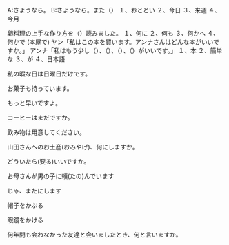 A:さようなら。
B:さようなら。また（）
１、おととい
２、今日
３、来週
４、今月

<!-- (川で)
A:見てください。小さな魚がたくさん（）よ。
B:本当ですね。30匹くらいいますね。
１、およぎます
２、今日
３、来週
４、今月 -->

卵料理の上手な作り方を（）読みました。
１、何に
２、何も
３、何かへ
４、何かで
(本屋で)
ヤン「私はこの本を買います。アンナさんはどんな本がいいですか。」
アンナ「私はもう少し（）、（）、（）、（）がいいです。」
１、本
２、簡単な
３、が
４、日本語

私の暇な日は日曜日だけです。

お菓子も持っています。

もっと早いですよ。

コーヒーはまだですか。

飲み物は用意してください。

山田さんへのお土産(おみやげ)、何にしますか。

どういたら(要る)いいですか。

お母さんが男の子に頼(たの)んでいます

じゃ、またにします

帽子をかぶる

眼鏡をかける

何年間も会わなかった友達と会いましたとき、何と言いますか。